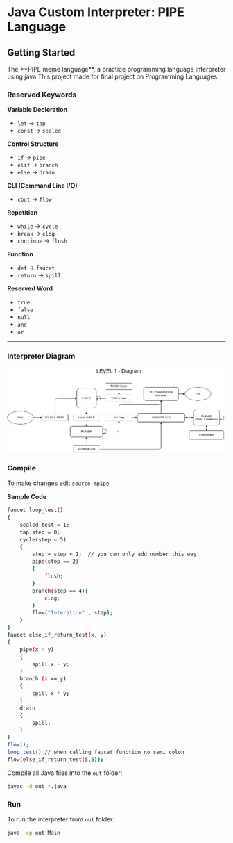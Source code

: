 # Java Custom Interpreter: PIPE Language

## Getting Started
<p>The **PIPE meme language**, a practice programming language interpreter using java
This project made for final project on Programming Languages.</p>

### Reserved Keywords
**Variable Decleration**
- `let` -> `tap`
- `const` -> `sealed`

**Control Structure**
- `if` -> `pipe`
- `elif` -> `branch`
- `else` -> `drain`

**CLI (Command Line I/O)**
- `cout` -> `flow`

**Repetition**
- `while` -> `cycle`
- `break` -> `clog` 
- `continue` -> `flush` 

**Function**
- `def` -> `faucet` 
- `return` -> `spill` 

**Reserved Word**
- `true` 
- `false` 
- `null` 
- `and`
- `or`
---

### Interpreter Diagram
<img src="./img/level1.png" alt="Interpreter Diagram" width="800">


### Compile
To make changes edit `source.mpipe` 

**Sample Code**
```bash
faucet loop_test()
{
    sealed test = 1;
    tap step = 0;
    cycle(step < 5)
    {
        step = step + 1;  // you can only add number this way
        pipe(step == 2)
        {
            flush;
        }
        branch(step == 4){
            clog;
        }
        flow("Interation" , step);
    }
}
faucet else_if_return_test(x, y) 
{
    pipe(x > y) 
    {
        spill x - y;
    } 
    branch (x == y) 
    { 
        spill x * y;
    } 
    drain 
    {
        spill;
    }
}
flow();
loop_test() // when calling faucet function no semi colon
flow(else_if_return_test(5,5));
```

Compile all Java files into the `out` folder:
```bash
javac -d out *.java
```
### Run
To run the interpreter from `out` folder:
```bash
java -cp out Main
```